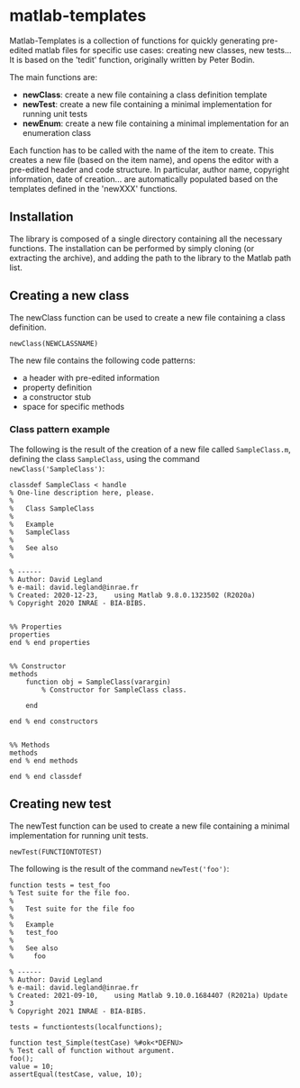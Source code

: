 # matlab-templates

Matlab-Templates is a collection of functions for quickly generating pre-edited matlab files 
for specific use cases: creating new classes, new tests...
It is based on the 'tedit' function, originally written by Peter Bodin.

The main functions are:

* **newClass**: create a new file containing a class definition template
* **newTest**: create a new file containing a minimal implementation for running unit tests
* **newEnum**: create a new file containing a minimal implementation for an enumeration class

Each function has to be called with the name of the item to create. 
This creates a new file (based on the item name), and opens the editor 
with a pre-edited header and code structure.
In particular, author name, copyright information, date of creation... are automatically populated
based on the templates defined in the 'newXXX' functions.

## Installation

The library is composed of a single directory containing all the necessary functions. 
The installation can be performed by simply cloning (or extracting the archive), 
and adding the path to the library to the Matlab path list.

## Creating a new class

The newClass function can be used to create a new file containing a class definition.

    newClass(NEWCLASSNAME) 

The new file contains the following code patterns:

* a header with pre-edited information
* property definition
* a constructor stub
* space for specific methods


### Class pattern example

The following is the result of the creation of a new file called `SampleClass.m`, defining the class `SampleClass`, using the command  `newClass('SampleClass')`:

    classdef SampleClass < handle
    % One-line description here, please.
    %
    %   Class SampleClass
    %
    %   Example
    %   SampleClass
    %
    %   See also
    %
    
    % ------
    % Author: David Legland
    % e-mail: david.legland@inrae.fr
    % Created: 2020-12-23,    using Matlab 9.8.0.1323502 (R2020a)
    % Copyright 2020 INRAE - BIA-BIBS.
   
   
    %% Properties
    properties
    end % end properties
    
    
    %% Constructor
    methods
        function obj = SampleClass(varargin)
            % Constructor for SampleClass class.
    
        end
    
    end % end constructors
    
    
    %% Methods
    methods
    end % end methods
    
    end % end classdef


## Creating new test

The newTest function can be used to create a new file containing a minimal implementation for running unit tests.

    newTest(FUNCTIONTOTEST) 

The following is the result of the command `newTest('foo')`:

    function tests = test_foo
    % Test suite for the file foo.
    %
    %   Test suite for the file foo
    %
    %   Example
    %   test_foo
    %
    %   See also
    %     foo
    
    % ------
    % Author: David Legland
    % e-mail: david.legland@inrae.fr
    % Created: 2021-09-10,    using Matlab 9.10.0.1684407 (R2021a) Update 3
    % Copyright 2021 INRAE - BIA-BIBS.
    
    tests = functiontests(localfunctions);
    
    function test_Simple(testCase) %#ok<*DEFNU>
    % Test call of function without argument.
    foo();
    value = 10;
    assertEqual(testCase, value, 10);

